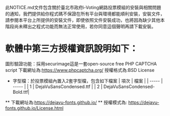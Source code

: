 此NOTICE.md文件包含關於臺北市政府i-Voting網路投票模組的安裝與相關問題的通知，我們提供給你程式碼不保證在所有平台與環境都能順利安裝，安裝文件，請参閱本平台上所提供的安裝文件，即使依照文件安裝成功，也將因為缺少其他本階段尚未釋出之程式功能而無法正常使用，若你同意這個聲明再請下載安裝。

# 軟體中第三方授權資訊說明如下：
圖形驗證功能：採用securimage這是一套open-source free PHP CAPTCHA script 
下載網址為:https://www.phpcaptcha.org/
授權格式為:BSD License

* 字型檔：於投票模組內置入2套字型檔，包含如下檔案
 | 項次  |	檔案 |
 | ----- | ----- |
 |   1   | DejaVuSansCondensed.ttf |
 |   2   | DejaVuSansCondensed-Bold.ttf|

** 下載網址為:https://dejavu-fonts.github.io/
** 授權模式為: https://dejavu-fonts.github.io/License.html
